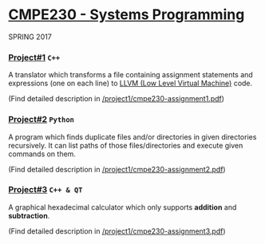 # [CMPE230 - Systems Programming](https://www.cmpe.boun.edu.tr/courses/cmpe230/2017/spring)
SPRING 2017


### [Project#1](/cmpe230/project1) `C++`
A translator which transforms a file containing assignment statements and expressions (one on each line) to [LLVM (Low Level Virtual Machine)](http://llvm.org) code.


(Find detailed description in [/project1/cmpe230-assignment1.pdf](/cmpe230/project1/cmpe230-assignment1.pdf))


### [Project#2](/cmpe230/project2) `Python`
A program which finds duplicate files and/or directories in given directories recursively. It can list paths of those files/directories and execute given commands on them.

(Find detailed description in [/project1/cmpe230-assignment2.pdf](/cmpe230/project2/cmpe230-assignment2.pdf))


### [Project#3](/cmpe230/project3) `C++ & QT`
A graphical hexadecimal calculator which only supports **addition** and **subtraction**.

(Find detailed description in [/project1/cmpe230-assignment3.pdf](/cmpe230/project3/cmpe230-assignment3.pdf))
